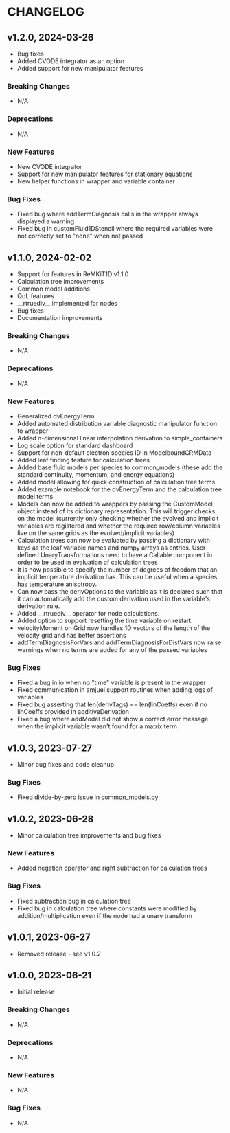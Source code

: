# CHANGELOG

## v1.2.0, 2024-03-26

- Bug fixes
- Added CVODE integrator as an option
- Added support for new manipulator features

### Breaking Changes

- N/A

### Deprecations

- N/A

### New Features

- New CVODE integrator
- Support for new manipulator features for stationary equations
- New helper functions in wrapper and variable container

### Bug Fixes

- Fixed bug where addTermDiagnosis calls in the wrapper always displayed a warning
- Fixed bug in customFluid1DStencil where the required variables were not correctly set to "none" when not passed

## v1.1.0, 2024-02-02

- Support for features in ReMKiT1D v1.1.0
- Calculation tree improvements
- Common model additions
- QoL features
- \_\_rtruediv\_\_ implemented for nodes
- Bug fixes
- Documentation improvements

### Breaking Changes

- N/A

### Deprecations

- N/A

### New Features

- Generalized dvEnergyTerm
- Added automated distribution variable diagnostic manipulator function to wrapper
- Added n-dimensional linear interpolation derivation to simple_containers
- Log scale option for standard dashboard
- Support for non-default electron species ID in ModelboundCRMData
- Added leaf finding feature for calculation trees
- Added base fluid models per species to common_models (these add the standard continuity, momentum, and energy equations)
- Added model allowing for quick construction of calculation tree terms
- Added example notebook for the dvEnergyTerm and the calculation tree model terms
- Models can now be added to wrappers by passing the CustomModel object instead of its dictionary representation. This will trigger checks on the model (currently only checking whether the evolved and implicit variables are registered and whether the required row/column variables live on the same grids as the evolved/implicit variables)
- Calculation trees can now be evaluated by passing a dictionary with keys as the leaf variable names and numpy arrays as entries. User-defined UnaryTransformations need to have a Callable component in order to be used in evaluation of calculation trees
- It is now possible to specify the number of degrees of freedom that an implicit temperature derivation has. This can be useful when a species has temperature anisotropy.
- Can now pass the derivOptions to the variable as it is declared such that it can automatically add the custom derivation used in the variable's derivation rule.
- Added \_\_rtruediv\_\_ operator for node calculations.
- Added option to support resetting the time variable on restart.
- velocityMoment on Grid now handles 1D vectors of the length of the velocity grid and has better assertions
- addTermDiagnosisForVars and addTermDiagnosisForDistVars now raise warnings when no terms are added for any of the passed variables

### Bug Fixes

- Fixed a bug in io when no "time" variable is present in the wrapper
- Fixed communication in amjuel support routines when adding logs of variables
- Fixed bug asserting that len(derivTags) == len(linCoeffs) even if no linCoeffs provided in additiveDerivation
- Fixed a bug where addModel did not show a correct error message when the implicit variable wasn't found for a matrix term

## v1.0.3, 2023-07-27

- Minor bug fixes and code cleanup

### Bug Fixes

- Fixed divide-by-zero issue in common_models.py

## v1.0.2, 2023-06-28

- Minor calculation tree improvements and bug fixes

### New Features

- Added negation operator and right subtraction for calculation trees

### Bug Fixes

- Fixed subtraction bug in calculation tree
- Fixed bug in calculation tree where constants were modified by addition/multiplication even if the node had a unary transform

## v1.0.1, 2023-06-27

- Removed release - see v1.0.2

## v1.0.0, 2023-06-21

- Initial release

### Breaking Changes

- N/A

### Deprecations

- N/A

### New Features

- N/A

### Bug Fixes

- N/A